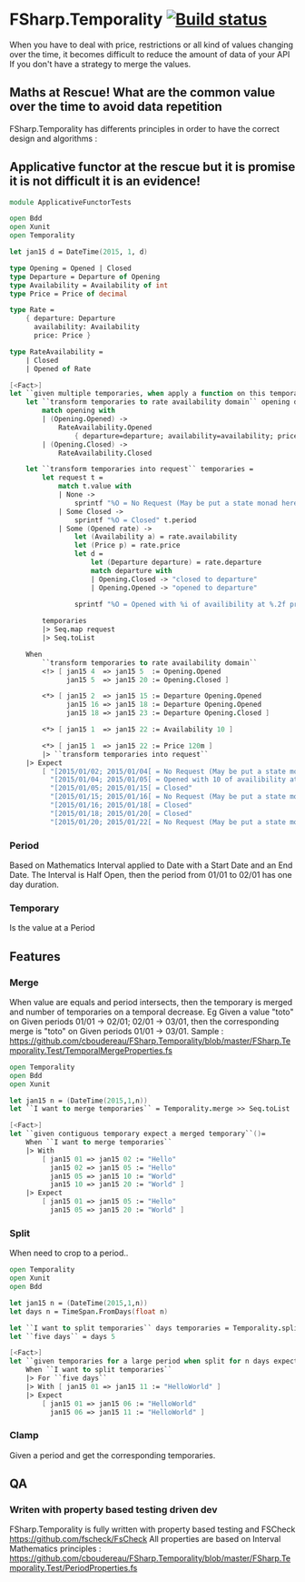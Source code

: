 # FSharp.Temporality [![Build status](https://ci.appveyor.com/api/projects/status/ejj6vrx6x69aojey?svg=true)](https://ci.appveyor.com/project/cboudereau/fsharp-temporality)

When you have to deal with price, restrictions or all kind of values changing over the time, it becomes difficult to reduce the amount of data of your API If you don't have a strategy to merge the values.

## Maths at Rescue! What are the common value over the time to avoid data repetition
FSharp.Temporality has differents principles in order to have the correct design and algorithms :

## Applicative functor at the rescue but it is promise it is not difficult it is an evidence!
```fsharp
module ApplicativeFunctorTests

open Bdd
open Xunit
open Temporality

let jan15 d = DateTime(2015, 1, d)

type Opening = Opened | Closed
type Departure = Departure of Opening
type Availability = Availability of int
type Price = Price of decimal

type Rate = 
    { departure: Departure
      availability: Availability
      price: Price }

type RateAvailability = 
    | Closed
    | Opened of Rate

[<Fact>]
let ``given multiple temporaries, when apply a function on this temporaries then expect applied function on any intersection``()=
    let ``transform temporaries to rate availability domain`` opening departure availability price = 
        match opening with
        | (Opening.Opened) -> 
            RateAvailability.Opened 
                { departure=departure; availability=availability; price=price }
        | (Opening.Closed) -> 
            RateAvailability.Closed

    let ``transform temporaries into request`` temporaries = 
        let request t = 
            match t.value with
            | None -> 
                sprintf "%O = No Request (May be put a state monad here)" t.period
            | Some Closed -> 
                sprintf "%O = Closed" t.period
            | Some (Opened rate) -> 
                let (Availability a) = rate.availability
                let (Price p) = rate.price
                let d = 
                    let (Departure departure) = rate.departure
                    match departure with
                    | Opening.Closed -> "closed to departure"
                    | Opening.Opened -> "opened to departure"

                sprintf "%O = Opened with %i of availibility at %.2f price and %s" t.period a p d
            
        temporaries 
        |> Seq.map request
        |> Seq.toList

    When
        ``transform temporaries to rate availability domain``
        <!> [ jan15 4  => jan15 5  := Opening.Opened
              jan15 5  => jan15 20 := Opening.Closed ]

        <*> [ jan15 2  => jan15 15 := Departure Opening.Opened
              jan15 16 => jan15 18 := Departure Opening.Opened
              jan15 18 => jan15 23 := Departure Opening.Closed ]

        <*> [ jan15 1  => jan15 22 := Availability 10 ]

        <*> [ jan15 1  => jan15 22 := Price 120m ]
        |> ``transform temporaries into request``
    |> Expect 
        [ "[2015/01/02; 2015/01/04[ = No Request (May be put a state monad here)"
          "[2015/01/04; 2015/01/05[ = Opened with 10 of availibility at 120.00 price and opened to departure"
          "[2015/01/05; 2015/01/15[ = Closed"
          "[2015/01/15; 2015/01/16[ = No Request (May be put a state monad here)"
          "[2015/01/16; 2015/01/18[ = Closed"
          "[2015/01/18; 2015/01/20[ = Closed"
          "[2015/01/20; 2015/01/22[ = No Request (May be put a state monad here)" ]
```

### Period 
Based on Mathematics Interval applied to Date with a Start Date and an End Date. The Interval is Half Open, then the period from 01/01 to 02/01 has one day duration.

### Temporary
Is the value at a Period

## Features
### Merge
When value are equals and period intersects, then the temporary is merged and number of temporaries on a temporal decrease. Eg Given a value "toto" on Given periods 01/01 -> 02/01; 02/01 -> 03/01, then the corresponding merge is "toto" on Given periods 01/01 -> 03/01. Sample : https://github.com/cboudereau/FSharp.Temporality/blob/master/FSharp.Temporality.Test/TemporalMergeProperties.fs

```fsharp
open Temporality
open Bdd
open Xunit

let jan15 n = (DateTime(2015,1,n))
let ``I want to merge temporaries`` = Temporality.merge >> Seq.toList

[<Fact>]
let ``given contiguous temporary expect a merged temporary``()=
    When ``I want to merge temporaries`` 
    |> With 
        [ jan15 01 => jan15 02 := "Hello"
          jan15 02 => jan15 05 := "Hello"
          jan15 05 => jan15 10 := "World"
          jan15 10 => jan15 20 := "World" ]
    |> Expect
        [ jan15 01 => jan15 05 := "Hello"
          jan15 05 => jan15 20 := "World" ]
```

### Split
When need to crop to a period..

```fsharp
open Temporality
open Xunit
open Bdd

let jan15 n = (DateTime(2015,1,n))
let days n = TimeSpan.FromDays(float n)

let ``I want to split temporaries`` days temporaries = Temporality.split days temporaries |> Seq.toList
let ``five days`` = days 5

[<Fact>]
let ``given temporaries for a large period when split for n days expect temporary with n day max period length``()=
    When ``I want to split temporaries`` 
    |> For ``five days``
    |> With [ jan15 01 => jan15 11 := "HelloWorld" ]
    |> Expect
        [ jan15 01 => jan15 06 := "HelloWorld"
          jan15 06 => jan15 11 := "HelloWorld" ]
```
	
### Clamp
Given a period and get the corresponding temporaries.

## QA
### Writen with property based testing driven dev
FSharp.Temporality is fully written with property based testing and FSCheck https://github.com/fscheck/FsCheck
All properties are based on Interval Mathematics principles : https://github.com/cboudereau/FSharp.Temporality/blob/master/FSharp.Temporality.Test/PeriodProperties.fs
